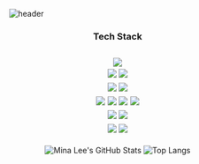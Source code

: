 <!--타이틀 부분-->
    ![header](https://capsule-render.vercel.app/api?type=venom&text=HELLO!%20I'm%20Min-A%20Lee&fontColor=5c7199&color=fff2bb)
<div align='center'>

### Tech Stack
<img src="https://img.shields.io/badge/-Python-3776AB?style=flat&logo=Python&logoColor=ffffff"/><br>
<img src="https://img.shields.io/badge/-PyTorch-EE4C2C?style=flat&logo=PyTorch&logoColor=ffffff"/> <img src="https://img.shields.io/badge/-TensorFlow-FF6F00?style=flat&logo=TensorFlow&logoColor=ffffff"/>
<br><img src="https://img.shields.io/badge/-Linux-FCC624?style=flat&logo=Linux&logoColor=ffffff"/> <img src="https://img.shields.io/badge/-macOS-000000?style=flat&logo=macOS&logoColor=ffffff"/>
<br><img src="https://img.shields.io/badge/-Git-F05032?style=flat&logo=Git&logoColor=ffffff"/> <img src="https://img.shields.io/badge/-GitHub-181717?style=flat&logo=GitHHub&logoColor=ffffff"/> <img src="https://img.shields.io/badge/-Notion-000000?style=flat&logo=Notion&logoColor=ffffff"/> <img src="https://img.shields.io/badge/-Slack-4A154B?style=flat&logo=Slack&logoColor=ffffff"/>
<br><img src="https://img.shields.io/badge/-Streamlit-FF4B4B?style=flat&logo=Streamlit&logoColor=ffffff"/> <img src="https://img.shields.io/badge/React-000000?style=flat-square&logo=React&logoColor=ffffff"/>
<br><img src="https://img.shields.io/badge/-VSCode-007ACC?style=flat&logo=Visual Studio Code&logoColor=ffffff"/> <img src="https://img.shields.io/badge/-PyCharm-000000?style=flat&logo=PyCharm&logoColor=ffffff"/>
---
![Mina Lee's GitHub Stats](https://github-readme-stats.vercel.app/api?username=minari1505&show_icons=true&count_private=true&bg_color=70,fff2bb,ffffff&title_color=000000&text_color=5c7199) 
![Top Langs](https://github-readme-stats.vercel.app/api/top-langs/?username=minari1505&show_icons=ture&bg_color=70,fff2bb,ffffff&title_color=000000&text_color=5c7199&layout=compact)
</div>
